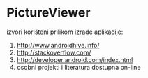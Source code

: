 # PictureViewer

izvori korišteni prilikom izrade aplikacije:

1. http://www.androidhive.info/
2. http://stackoverflow.com/
3. http://developer.android.com/index.html
4. osobni projekti i literatura dostupna on-line
